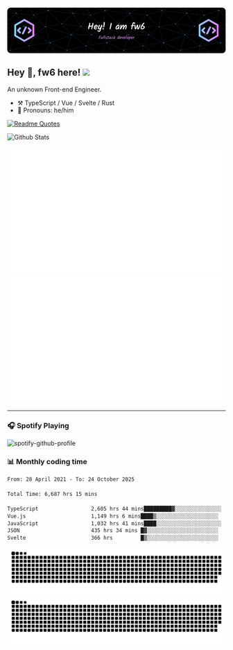 ![Header](github-header-image.png)

## Hey 👋, fw6 here! <img src="https://github.githubassets.com/images/mona-whisper.gif" height="24" />


An unknown Front-end Engineer.

-   :hammer_and_pick: TypeScript / Vue / Svelte / Rust
-   :man: Pronouns: he/him


[![Readme Quotes](https://quotes-github-readme.vercel.app/api?type=horizontal&theme=algolia)](https://github.com/piyushsuthar/github-readme-quotes)



![Github Stats](https://github-readme-stats.vercel.app/api?username=fw6&bg_color=30,e96443,904e95&title_color=fff&text_color=fff)

![](https://raw.githubusercontent.com/fw6/github-stats-transparent/output/generated/overview.svg)
![](https://raw.githubusercontent.com/fw6/github-stats-transparent/output/generated/languages.svg)


---

### 🎧 Spotify Playing

<!-- ![spotify-github-profile](/img/default.svg) -->

![spotify-github-profile](https://spotify-github-profile.vercel.app/api/view.svg?uid=r6wn4hdvypv0lkzyrj0e0pjct&cover_image=true&theme=default&show_offline=true&background_color=9a10ad&interchange=true&bar_color_cover=true)



### :bar_chart: Monthly coding time 

<!--START_SECTION:waka-->

```txt
From: 28 April 2021 - To: 24 October 2025

Total Time: 6,687 hrs 15 mins

TypeScript                 2,605 hrs 44 mins█████████▓░░░░░░░░░░░░░░░   38.97 %
Vue.js                     1,149 hrs 6 mins████▒░░░░░░░░░░░░░░░░░░░░   17.18 %
JavaScript                 1,032 hrs 41 mins████░░░░░░░░░░░░░░░░░░░░░   15.44 %
JSON                       435 hrs 34 mins █▓░░░░░░░░░░░░░░░░░░░░░░░   06.51 %
Svelte                     366 hrs         █▒░░░░░░░░░░░░░░░░░░░░░░░   05.47 %
```

<!--END_SECTION:waka-->




![github contribution grid snake animation](https://raw.githubusercontent.com/platane/platane/output/github-contribution-grid-snake-dark.svg#gh-dark-mode-only)![github contribution grid snake animation](https://raw.githubusercontent.com/platane/platane/output/github-contribution-grid-snake.svg#gh-light-mode-only)
